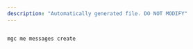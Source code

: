 ```yaml
---
description: "Automatically generated file. DO NOT MODIFY"
---
```


```cli

mgc me messages create

```